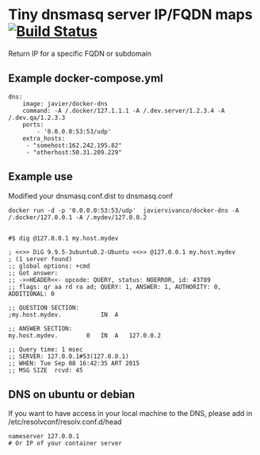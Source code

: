 # Tiny dnsmasq server IP/FQDN maps [![Build Status](https://travis-ci.org/javiervivanco/docker-dns.svg)](https://travis-ci.org/javiervivanco/docker-dns)

Return IP for a specific FQDN or subdomain

## Example docker-compose.yml

    dns:
        image: javier/docker-dns
        command: -A /.docker/127.1.1.1 -A /.dev.server/1.2.3.4 -A /.dev.qa/1.2.3.3
        ports:
            - '0.0.0.0:53:53/udp'
        extra_hosts:
         - "somehost:162.242.195.82"
         - "otherhost:50.31.209.229"



## Example use

Modified your dnsmasq.conf.dist to dnsmasq.conf
  
    docker run -d -p '0.0.0.0:53:53/udp'  javiervivanco/docker-dns -A /.docker/127.0.0.1 -A /.mydev/127.0.0.2


    #$ dig @127.0.0.1 my.host.mydev

    ; <<>> DiG 9.9.5-3ubuntu0.2-Ubuntu <<>> @127.0.0.1 my.host.mydev
    ; (1 server found)
    ;; global options: +cmd
    ;; Got answer:
    ;; ->>HEADER<<- opcode: QUERY, status: NOERROR, id: 43789
    ;; flags: qr aa rd ra ad; QUERY: 1, ANSWER: 1, AUTHORITY: 0, ADDITIONAL: 0

    ;; QUESTION SECTION:
    ;my.host.mydev.           IN  A

    ;; ANSWER SECTION:
    my.host.mydev.        0   IN  A   127.0.0.2

    ;; Query time: 1 msec
    ;; SERVER: 127.0.0.1#53(127.0.0.1)
    ;; WHEN: Tue Sep 08 16:42:35 ART 2015
    ;; MSG SIZE  rcvd: 45
    
   
## DNS on ubuntu or debian 

If you want to have access in your local machine to the DNS, please add in /etc/resolvconf/resolv.conf.d/head

    nameserver 127.0.0.1 
    # Or IP of your container server


